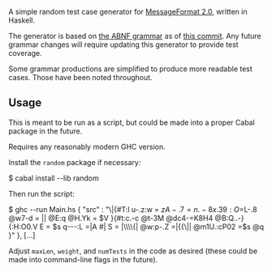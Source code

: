 A simple random test case generator for
[MessageFormat 2.0](https://github.com/unicode-org/message-format-wg/),
written in Haskell.

The generator is based on [the ABNF grammar](https://github.com/unicode-org/message-format-wg/blob/main/spec/message.abnf) as of [this commit](https://github.com/unicode-org/message-format-wg/commit/fdfed1b393c4d0a91b7c62bf7f3d5613a6230306).
Any future grammar changes will require updating this generator
to provide test coverage.

Some grammar productions are simplified to produce more readable test cases.
Those have been noted throughout.

## Usage

This is meant to be run as a script, but could be made
into a proper Cabal package in the future.

Requires any reasonably modern GHC version.

Install the `random` package if necessary:

$ cabal install --lib random

Then run the script:

$ ghc --run Main.hs
{ "src" : "\\|{#T:l u-.z:w = $z A-.7=n.-8 x.39:O=$L-.8 @w7-d = || @E:q @H.Yk = $V }{#t:c.-c @t-3M @dc4-=K8H4 @B:Q..-}{:H:O0.V E = $s q---:L =|A #| S = |\\\\\\\\{| @w:p-.Z =|{{\\|| @m1U.:cP02 =$s @q }" },
[...]

Adjust `maxLen`, `weight`, and `numTests` in the code as desired
(these could be made into command-line flags in the future).
